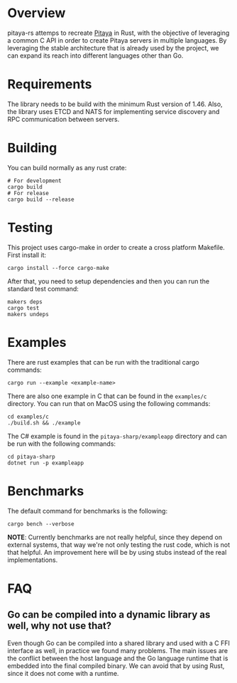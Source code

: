 # Overview
pitaya-rs attemps to recreate [Pitaya](https://github.com/topfreegames/pitaya) in Rust, with the objective of leveraging a common C API in order to create Pitaya servers in multiple languages. By leveraging the stable architecture that is already used by the project, we can expand its reach into different languages other than Go.

# Requirements
The library needs to be build with the minimum Rust version of 1.46. Also, the library
uses ETCD and NATS for implementing service discovery and RPC communication between servers.

# Building
You can build normally as any rust crate:
```
# For development
cargo build
# For release
cargo build --release
```

# Testing
This project uses cargo-make in order to create a cross platform Makefile. First install it:
```
cargo install --force cargo-make
```

After that, you need to setup dependencies and then you can run the standard test command:
```
makers deps
cargo test
makers undeps
```

# Examples
There are rust examples that can be run with the traditional cargo commands:
```
cargo run --example <example-name>
```

There are also one example in C that can be found in the `examples/c` directory. You can run that on MacOS using the following commands:
```
cd examples/c
./build.sh && ./example
```

The C# example is found in the `pitaya-sharp/exampleapp` directory and can be run with the following commands:
```
cd pitaya-sharp
dotnet run -p exampleapp
```

# Benchmarks
The default command for benchmarks is the following:
```
cargo bench --verbose
```

**NOTE**: Currently benchmarks are not really helpful, since they depend on external systems, that way we're not only testing the rust code, which is not that helpful. An improvement here will be by using stubs instead of the real implementations.

# FAQ
## Go can be compiled into a dynamic library as well, why not use that?
Even though Go can be compiled into a shared library and used with a C FFI interface as well, in practice we found many problems. The main issues are the conflict between the host language and the Go language runtime that is embedded into the final compiled binary. We can avoid that by using Rust, since it does not come with a runtime.
